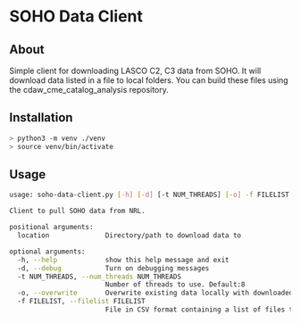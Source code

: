 # SOHO Data Client

## About
Simple client for downloading LASCO C2, C3 data from SOHO. It will download data listed in a file to local folders.
You can build these files using the cdaw\_cme\_catalog\_analysis repository.

## Installation
```bash
> python3 -m venv ./venv
> source venv/bin/activate
```

## Usage
```bash
usage: soho-data-client.py [-h] [-d] [-t NUM_THREADS] [-o] -f FILELIST location

Client to pull SOHO data from NRL.

positional arguments:
  location              Directory/path to download data to

optional arguments:
  -h, --help            show this help message and exit
  -d, --debug           Turn on debugging messages
  -t NUM_THREADS, --num_threads NUM_THREADS
                        Number of threads to use. Default:8
  -o, --overwrite       Overwrite existing data locally with downloaded files.
  -f FILELIST, --filelist FILELIST
                        File in CSV format containing a list of files to download.

``` 
